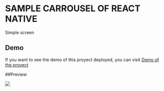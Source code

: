 # SAMPLE CARROUSEL OF REACT NATIVE 

Simple screen 


## Demo
If you want to see the demo of this proyect deployed, you can visit [Demo of the proyect](https://appetize.io/embed/xc1w6f1krd589zhp22a0mgftyw?autoplay=false&debug=true&device=nexus5&deviceColor=black&embed=true&launchUrl=exp:%2F%2Fexpo.io%2F@gabpaez%2Fcarrousel%2BnL9Eb0ERUL&orientation=portrait&screenOnly=false&xDocMsg=true&xdocMsg=true&params={"EXKernelLaunchUrlDefaultsKey":"exp:%2F%2Fexpo.io%2F@gabpaez%2Fcarrousel%2BnL9Eb0ERUL","EXKernelDisableNuxDefaultsKey":true}&scale=75&osVersion=8.1)

##Preview

![](https://res.cloudinary.com/dntbv1gxe/image/upload/v1607547281/nbmuhru2bubctfh40ndm.png)




